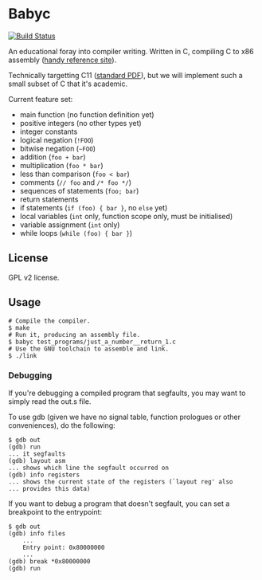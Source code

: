 # Babyc

[![Build Status](https://travis-ci.org/Wilfred/babyc.svg?branch=master)](https://travis-ci.org/Wilfred/babyc)

An educational foray into compiler writing. Written in C, compiling C
to x86 assembly ([handy reference site](http://x86.renejeschke.de/)).

Technically targetting C11
([standard PDF](http://www.open-std.org/jtc1/sc22/wg14/www/docs/n1570.pdf)),
but we will implement such a small subset of C that it's academic.

Current feature set:

* main function (no function definition yet)
* positive integers (no other types yet)
* integer constants
* logical negation (`!FOO`)
* bitwise negation (`~FOO`)
* addition (`foo + bar`)
* multiplication (`foo * bar`)
* less than comparison (`foo < bar`)
* comments (`// foo` and `/* foo */`)
* sequences of statements (`foo; bar`)
* return statements
* if statements (`if (foo) { bar }`, no `else` yet)
* local variables (`int` only, function scope only, must be
  initialised)
* variable assignment (`int` only)
* while loops (`while (foo) { bar }`)

## License

GPL v2 license.

## Usage

```
# Compile the compiler.
$ make
# Run it, producing an assembly file.
$ babyc test_programs/just_a_number__return_1.c
# Use the GNU toolchain to assemble and link.
$ ./link
```

### Debugging

If you're debugging a compiled program that segfaults, you may want to
simply read the out.s file.

To use gdb (given we have no signal table, function prologues or other
conveniences), do the following:

```
$ gdb out
(gdb) run
... it segfaults
(gdb) layout asm
... shows which line the segfault occurred on
(gdb) info registers
... shows the current state of the registers (`layout reg' also
... provides this data)
```

If you want to debug a program that doesn't segfault, you can set a
breakpoint to the entrypoint:

```
$ gdb out
(gdb) info files
    ...
    Entry point: 0x80000000
    ...
(gdb) break *0x80000000
(gdb) run
```
